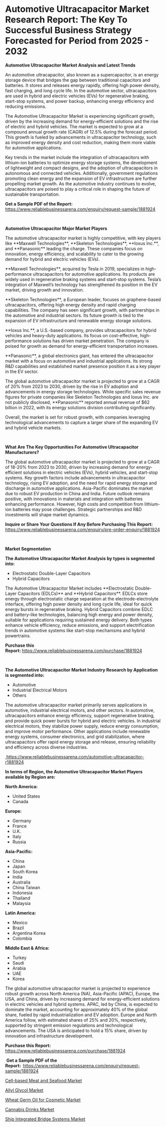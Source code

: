 <p><h1>Automotive Ultracapacitor Market Research Report: The Key To Successful Business Strategy Forecasted for Period from 2025 - 2032</h1></p><p><strong>Automotive Ultracapacitor Market Analysis and Latest Trends</strong></p>
<p><p>An automotive ultracapacitor, also known as a supercapacitor, is an energy storage device that bridges the gap between traditional capacitors and batteries. It stores and releases energy rapidly, offering high power density, fast charging, and long cycle life. In the automotive sector, ultracapacitors are used in hybrid and electric vehicles (EVs) for regenerative braking, start-stop systems, and power backup, enhancing energy efficiency and reducing emissions.</p><p>The Automotive Ultracapacitor Market is experiencing significant growth, driven by the increasing demand for energy-efficient solutions and the rise of electric and hybrid vehicles. The market is expected to grow at a compound annual growth rate (CAGR) of 12.5% during the forecast period. This growth is fueled by advancements in ultracapacitor technology, such as improved energy density and cost reduction, making them more viable for automotive applications.</p><p>Key trends in the market include the integration of ultracapacitors with lithium-ion batteries to optimize energy storage systems, the development of lightweight and compact designs, and the adoption of ultracapacitors in autonomous and connected vehicles. Additionally, government regulations promoting clean energy and the expansion of EV infrastructure are further propelling market growth. As the automotive industry continues to evolve, ultracapacitors are poised to play a critical role in shaping the future of sustainable transportation.</p></p>
<p><strong>Get a Sample PDF of the Report:&nbsp;</strong> <a href="https://www.reliablebusinessarena.com/enquiry/request-sample/1881924?utm_campaign=1948&utm_medium=2&utm_source=Github&utm_content=ia&utm_term=22012025&utm_id=automotive-ultracapacitor">https://www.reliablebusinessarena.com/enquiry/request-sample/1881924</a></p>
<p>&nbsp;</p>
<p><strong>Automotive Ultracapacitor Major Market Players</strong></p>
<p><p>The automotive ultracapacitor market is highly competitive, with key players like **Maxwell Technologies**, **Skeleton Technologies**, **Ioxus Inc.**, and **Panasonic** leading the charge. These companies focus on innovation, energy efficiency, and scalability to cater to the growing demand for hybrid and electric vehicles (EVs).</p><p>**Maxwell Technologies**, acquired by Tesla in 2019, specializes in high-performance ultracapacitors for automotive applications. Its products are widely used in regenerative braking systems and start-stop systems. Tesla’s integration of Maxwell’s technology has strengthened its position in the EV market, driving growth and innovation.</p><p>**Skeleton Technologies**, a European leader, focuses on graphene-based ultracapacitors, offering high energy density and rapid charging capabilities. The company has seen significant growth, with partnerships in the automotive and industrial sectors. Its future growth is tied to the expansion of EV infrastructure and renewable energy storage solutions.</p><p>**Ioxus Inc.**, a U.S.-based company, provides ultracapacitors for hybrid vehicles and heavy-duty applications. Its focus on cost-effective, high-performance solutions has driven market penetration. The company is poised for growth as demand for energy-efficient transportation increases.</p><p>**Panasonic**, a global electronics giant, has entered the ultracapacitor market with a focus on automotive and industrial applications. Its strong R&D capabilities and established market presence position it as a key player in the EV sector.</p><p>The global automotive ultracapacitor market is projected to grow at a CAGR of 20% from 2023 to 2030, driven by the rise in EV adoption and advancements in energy storage technologies. While specific sales revenue figures for private companies like Skeleton Technologies and Ioxus Inc. are not publicly disclosed, **Panasonic** reported annual revenue of $62 billion in 2022, with its energy solutions division contributing significantly.</p><p>Overall, the market is set for robust growth, with companies leveraging technological advancements to capture a larger share of the expanding EV and hybrid vehicle markets.</p></p>
<p>&nbsp;</p>
<p><strong>What Are The Key Opportunities For Automotive Ultracapacitor Manufacturers?</strong></p>
<p><p>The global automotive ultracapacitor market is projected to grow at a CAGR of 18-20% from 2023 to 2030, driven by increasing demand for energy-efficient solutions in electric vehicles (EVs), hybrid vehicles, and start-stop systems. Key growth factors include advancements in ultracapacitor technology, rising EV adoption, and the need for rapid energy storage and discharge in automotive applications. Asia-Pacific dominates the market due to robust EV production in China and India. Future outlook remains positive, with innovations in materials and integration with batteries enhancing performance. However, high costs and competition from lithium-ion batteries may pose challenges. Strategic partnerships and R&D investments will shape market dynamics.</p></p>
<p><strong>Inquire or Share Your Questions If Any Before Purchasing This Report:</strong> <a href="https://www.reliablebusinessarena.com/enquiry/pre-order-enquiry/1881924?utm_campaign=1948&utm_medium=2&utm_source=Github&utm_content=ia&utm_term=22012025&utm_id=automotive-ultracapacitor">https://www.reliablebusinessarena.com/enquiry/pre-order-enquiry/1881924</a></p>
<p>&nbsp;</p>
<p><strong>Market Segmentation</strong></p>
<p><strong>The Automotive Ultracapacitor Market Analysis by types is segmented into:</strong></p>
<p><ul><li>Electrostatic Double-Layer Capacitors</li><li>Hybrid Capacitors</li></ul></p>
<p><p>The Automotive Ultracapacitor Market includes **Electrostatic Double-Layer Capacitors (EDLCs)** and **Hybrid Capacitors**. EDLCs store energy through electrostatic charge separation at the electrode-electrolyte interface, offering high power density and long cycle life, ideal for quick energy bursts in regenerative braking. Hybrid Capacitors combine EDLC and battery-like technologies, balancing high energy and power density, suitable for applications requiring sustained energy delivery. Both types enhance vehicle efficiency, reduce emissions, and support electrification trends in automotive systems like start-stop mechanisms and hybrid powertrains.</p></p>
<p><strong>Purchase this Report:&nbsp;</strong><a href="https://www.reliablebusinessarena.com/purchase/1881924?utm_campaign=1948&utm_medium=2&utm_source=Github&utm_content=ia&utm_term=22012025&utm_id=automotive-ultracapacitor">https://www.reliablebusinessarena.com/purchase/1881924</a></p>
<p>&nbsp;</p>
<p><strong>The Automotive Ultracapacitor Market Industry Research by Application is segmented into:</strong></p>
<p><ul><li>Automotive</li><li>Industrial Electrical Motors</li><li>Others</li></ul></p>
<p><p>The automotive ultracapacitor market primarily serves applications in automotive, industrial electrical motors, and other sectors. In automotive, ultracapacitors enhance energy efficiency, support regenerative braking, and provide quick power bursts for hybrid and electric vehicles. In industrial electrical motors, they stabilize power supply, reduce energy consumption, and improve motor performance. Other applications include renewable energy systems, consumer electronics, and grid stabilization, where ultracapacitors offer rapid energy storage and release, ensuring reliability and efficiency across diverse industries.</p></p>
<p><a href="https://www.reliablebusinessarena.com/automotive-ultracapacitor-r1881924?utm_campaign=1948&utm_medium=2&utm_source=Github&utm_content=ia&utm_term=22012025&utm_id=automotive-ultracapacitor">&nbsp;https://www.reliablebusinessarena.com/automotive-ultracapacitor-r1881924</a></p>
<p><strong>In terms of Region, the Automotive Ultracapacitor Market Players available by Region are:</strong></p>
<p>
    <p> <strong> North America: </strong>
        <ul>
            <li>United States</li>
            <li>Canada</li>
        </ul>
        </p> 
    <p> <strong> Europe: </strong>
        <ul>
            <li>Germany</li>
            <li>France</li>
            <li>U.K.</li>
            <li>Italy</li>
            <li>Russia</li>
        </ul>
        </p> 
    <p> <strong> Asia-Pacific: </strong>
        <ul>
            <li>China</li>
            <li>Japan</li>
            <li>South Korea</li>
            <li>India</li>
            <li>Australia</li>
            <li>China Taiwan</li>
            <li>Indonesia</li>
            <li>Thailand</li>
            <li>Malaysia</li>
        </ul>
        </p> 
    <p> <strong> Latin America: </strong>
        <ul>
            <li>Mexico</li>
            <li>Brazil</li>
            <li>Argentina Korea</li>
            <li>Colombia</li>
        </ul>
        </p> 
    <p> <strong> Middle East & Africa: </strong>
        <ul>
            <li>Turkey</li>
            <li>Saudi</li>
            <li>Arabia</li>
            <li>UAE</li>
            <li>Korea</li>
        </ul>
    </p>
    </p>
<p><p>The global automotive ultracapacitor market is projected to experience robust growth across North America (NA), Asia-Pacific (APAC), Europe, the USA, and China, driven by increasing demand for energy-efficient solutions in electric vehicles and hybrid systems. APAC, led by China, is expected to dominate the market, accounting for approximately 40% of the global share, fueled by rapid industrialization and EV adoption. Europe and North America follow, with estimated shares of 25% and 20%, respectively, supported by stringent emission regulations and technological advancements. The USA is anticipated to hold a 15% share, driven by innovation and infrastructure development.</p></p>
<p><strong>Purchase this Report: </strong><a href="https://www.reliablebusinessarena.com/purchase/1881924?utm_campaign=1948&utm_medium=2&utm_source=Github&utm_content=ia&utm_term=22012025&utm_id=automotive-ultracapacitor">https://www.reliablebusinessarena.com/purchase/1881924</a></p>
<p>&nbsp;<strong>Get a Sample PDF of the Report:&nbsp;&nbsp;</strong><a href="https://www.reliablebusinessarena.com/enquiry/request-sample/1881924?utm_campaign=1948&utm_medium=2&utm_source=Github&utm_content=ia&utm_term=22012025&utm_id=automotive-ultracapacitor">https://www.reliablebusinessarena.com/enquiry/request-sample/1881924</a></p>
<p><strong></strong></p>
<p><p><a href="https://www.linkedin.com/pulse/providing-both-historical-trends-future-projections-cell-based-9w9se?utm_campaign=1948&utm_medium=2&utm_source=Github&utm_content=ia&utm_term=22012025&utm_id=automotive-ultracapacitor">Cell-based Meat and Seafood Market</a></p><p><a href="https://www.linkedin.com/pulse/future-allyl-glycol-latest-trends-development-expected-66-cagr-7uhsf?utm_campaign=1948&utm_medium=2&utm_source=Github&utm_content=ia&utm_term=22012025&utm_id=automotive-ultracapacitor">Allyl Glycol Market</a></p><p><a href="https://www.linkedin.com/pulse/wheat-germ-oil-cosmetic-market-size-projected-expand-44-cagr-nowmc?utm_campaign=1948&utm_medium=2&utm_source=Github&utm_content=ia&utm_term=22012025&utm_id=automotive-ultracapacitor">Wheat Germ Oil for Cosmetic Market</a></p><p><a href="https://www.linkedin.com/pulse/analyzing-cannabis-drinks-market-revenue-worth-cagr-5-2025-2032-4vgnf?utm_campaign=1948&utm_medium=2&utm_source=Github&utm_content=ia&utm_term=22012025&utm_id=automotive-ultracapacitor">Cannabis Drinks Market</a></p><p><a href="https://www.linkedin.com/pulse/detailed-insights-competitive-landscape-ship-integrated-bridge-irhpf?utm_campaign=1948&utm_medium=2&utm_source=Github&utm_content=ia&utm_term=22012025&utm_id=automotive-ultracapacitor">Ship Integrated Bridge Systems Market</a></p></p>